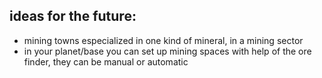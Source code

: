 ## ideas for the future:

- mining towns especialized in one kind of mineral, in a mining sector
- in your planet/base you can set up mining spaces with help of the ore finder, they can be manual or automatic
